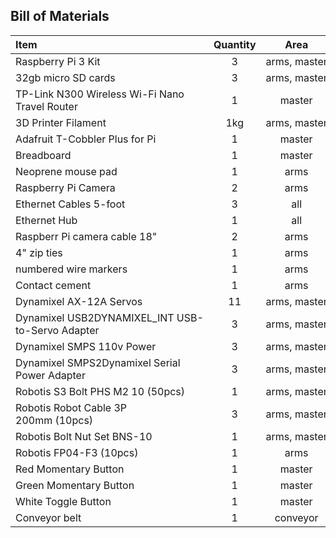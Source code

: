 ## Bill of Materials

| Item | Quantity | Area | Source | Link |
| :--- | :---: | :---: | :---: | :---: |
| Raspberry Pi 3 Kit                               | 3        | arms, master | Amazon      | [link](http://a.co/bFWXNNj) | 
| 32gb micro SD cards                              | 3        | arms, master | Amazon      | [link](https://www.amazon.com/dp/B06XWN9Q99/ref=cm_sw_r_tw_dp_x_EohPzb09NQN4G) | 
| TP-Link N300 Wireless Wi-Fi Nano Travel Router   | 1        | master       | Amazon      | [link](https://www.amazon.com/dp/B00TQEX8BO/ref=cm_sw_r_tw_dp_x_UQTSzb94MFQFX) | 
| 3D Printer Filament                              | 1kg      | arms, master | Amazon      | [link](http://a.co/bz9pbiy) | 
| Adafruit T-Cobbler Plus for Pi                   | 1        | master       | Amazon      | [link](https://www.amazon.com/dp/B00OG4X0DK/ref=cm_sw_r_tw_dp_x_MuhPzbYYWVD1N) | 
| Breadboard                                       | 1        | master       | Amazon      | [link](https://www.amazon.com/dp/B071YQZDPZ/ref=cm_sw_r_tw_dp_x_zwhPzbJ77NZSZ) | 
| Neoprene mouse pad                               | 1        | arms         | Amazon      | [link](https://www.amazon.com/Quality-Selection-Comfortable-Mouse-Black/dp/B01J24K284/ref=sr_1_6) | 
| Raspberry Pi Camera                              | 2        | arms         | Amazon      | [link](https://www.amazon.com/dp/B01ER2SKFS/ref=cm_sw_r_tw_dp_x_.AhPzb94Q23DK) | 
| Ethernet Cables 5-foot                           | 3        | all          | Amazon      | [link](http://a.co/eXMoPUb) | 
| Ethernet Hub                                     | 1        | all          | Amazon      | [link](http://a.co/7yoeQNY) | 
| Raspberr Pi camera cable 18"                     | 2        | arms         | Amazon      | [link](https://www.amazon.com/gp/product/B00QSJLWMW/ref=od_aui_detailpages00?ie=UTF8&psc=1) | 
| 4" zip ties                                      | 1        | arms         | Amazon      | [link](https://www.amazon.com/dp/B01018DB2E/ref=cm_sw_r_tw_dp_x_eGhPzb0Y2XAFD) | 
| numbered wire markers                            | 1        | arms         | Amazon      | [link](https://www.amazon.com/dp/B007469OZK/ref=cm_sw_r_tw_dp_x_ALhPzbGSJA6X5) | 
| Contact cement                                   | 1        | arms         | Amazon      | [link](https://www.amazon.com/dp/B000M2SKNU/ref=cm_sw_r_tw_dp_x_SMhPzbSCW1618) | 
| Dynamixel AX-12A Servos                          | 11       | arms, master | Robotis     | [link](http://www.robotis.us/ax-12a/) | 
| Dynamixel USB2DYNAMIXEL_INT USB-to-Servo Adapter | 3        | arms, master | Robotis     | [link](http://www.robotis.us/usb2dynamixel_int/) | 
| Dynamixel SMPS 110v Power                        | 3        | arms, master | Robotis     | [link](http://www.robotis.us/smps-12v-5a-ps-10-us-110v/) | 
| Dynamixel SMPS2Dynamixel Serial Power Adapter    | 3        | arms, master | Robotis     | [link](http://www.robotis.us/smps2dynamixel/) | 
| Robotis S3 Bolt PHS M2 10 (50pcs)                | 1        | arms, master | Robotis     | [link](http://www.robotis.us/s3-bolt-phs-m2x10-50-pcs/) | 
| Robotis Robot Cable 3P 200mm (10pcs)             | 3        | arms, master | Robotis     | [link](http://www.robotis.us/robot-cable-3p-200mm-10pcs/) | 
| Robotis Bolt Nut Set BNS-10                      | 1        | arms, master | Robotis     | [link](http://www.robotis.us/bolt-nut-set-bns-10/) | 
| Robotis FP04-F3 (10pcs)                          | 1        | arms         | Robotis     | [link](http://www.robotis.us/fp04-f3-10pcs/) | 
| Red Momentary Button                             | 1        | master       | Adafruit    | [link](https://www.adafruit.com/products/1439) | 
| Green Momentary Button                           | 1        | master       | Adafruit    | [link](https://www.adafruit.com/product/1443) | 
| White Toggle Button                              | 1        | master       | Adafruit    | [link](https://www.adafruit.com/product/1479) | 
| Conveyor belt                                    | 1        | conveyor     | Seeedstudio | [link](https://www.seeedstudio.com/Conveyor-Belt-Kit-for-Dobot-Magician-p-2902.html) | 
